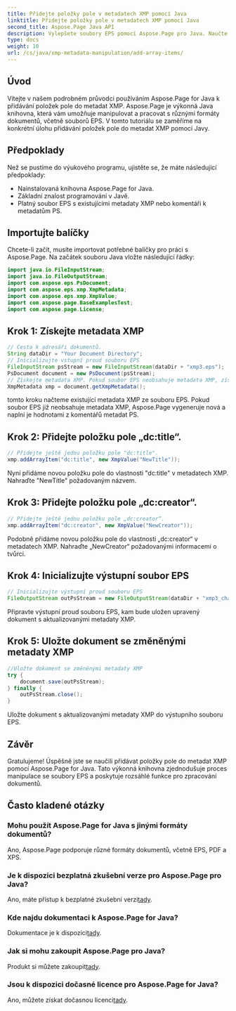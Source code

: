 ```yaml
---
title: Přidejte položky pole v metadatech XMP pomocí Java
linktitle: Přidejte položky pole v metadatech XMP pomocí Java
second_title: Aspose.Page Java API
description: Vylepšete soubory EPS pomocí Aspose.Page pro Java. Naučte se snadno přidávat položky pole do metadat XMP. Nyní postupujte podle našeho podrobného průvodce!
type: docs
weight: 10
url: /cs/java/xmp-metadata-manipulation/add-array-items/
---
```

## Úvod
Vítejte v našem podrobném průvodci používáním Aspose.Page for Java k přidávání položek pole do metadat XMP. Aspose.Page je výkonná Java knihovna, která vám umožňuje manipulovat a pracovat s různými formáty dokumentů, včetně souborů EPS. V tomto tutoriálu se zaměříme na konkrétní úlohu přidávání položek pole do metadat XMP pomocí Javy.
## Předpoklady
Než se pustíme do výukového programu, ujistěte se, že máte následující předpoklady:
- Nainstalovaná knihovna Aspose.Page for Java.
- Základní znalost programování v Javě.
- Platný soubor EPS s existujícími metadaty XMP nebo komentáři k metadatům PS.
## Importujte balíčky
Chcete-li začít, musíte importovat potřebné balíčky pro práci s Aspose.Page. Na začátek souboru Java vložte následující řádky:
```java
import java.io.FileInputStream;
import java.io.FileOutputStream;
import com.aspose.eps.PsDocument;
import com.aspose.eps.xmp.XmpMetadata;
import com.aspose.eps.xmp.XmpValue;
import com.aspose.page.BaseExamplesTest;
import com.aspose.page.License;
```
## Krok 1: Získejte metadata XMP
```java
// Cesta k adresáři dokumentů.
String dataDir = "Your Document Directory";
// Inicializujte vstupní proud souboru EPS
FileInputStream psStream = new FileInputStream(dataDir + "xmp3.eps");
PsDocument document = new PsDocument(psStream);
// Získejte metadata XMP. Pokud soubor EPS neobsahuje metadata XMP, získáme nový soubor vyplněný hodnotami z komentářů metadat PS (%%Creator, %%CreateDate, %%Title atd.)
XmpMetadata xmp = document.getXmpMetadata();
```
tomto kroku načteme existující metadata XMP ze souboru EPS. Pokud soubor EPS již neobsahuje metadata XMP, Aspose.Page vygeneruje nová a naplní je hodnotami z komentářů metadat PS.
## Krok 2: Přidejte položku pole „dc:title“.
```java
// Přidejte ještě jednu položku pole "dc:title".
xmp.addArrayItem("dc:title", new XmpValue("NewTitle"));
```
Nyní přidáme novou položku pole do vlastnosti "dc:title" v metadatech XMP. Nahraďte "NewTitle" požadovaným názvem.
## Krok 3: Přidejte položku pole „dc:creator“.
```java
// Přidejte ještě jednu položku pole „dc:creator“.
xmp.addArrayItem("dc:creator", new XmpValue("NewCreator"));
```
Podobně přidáme novou položku pole do vlastnosti „dc:creator“ v metadatech XMP. Nahraďte „NewCreator“ požadovanými informacemi o tvůrci.
## Krok 4: Inicializujte výstupní soubor EPS
```java
// Inicializujte výstupní proud souboru EPS
FileOutputStream outPsStream = new FileOutputStream(dataDir + "xmp3_changed.eps");
```
Připravte výstupní proud souboru EPS, kam bude uložen upravený dokument s aktualizovanými metadaty XMP.
## Krok 5: Uložte dokument se změněnými metadaty XMP
```java
//Uložte dokument se změněnými metadaty XMP
try {			
    document.save(outPsStream);
} finally {
    outPsStream.close();
}
```
Uložte dokument s aktualizovanými metadaty XMP do výstupního souboru EPS.
## Závěr
Gratulujeme! Úspěšně jste se naučili přidávat položky pole do metadat XMP pomocí Aspose.Page for Java. Tato výkonná knihovna zjednodušuje proces manipulace se soubory EPS a poskytuje rozsáhlé funkce pro zpracování dokumentů.
## Často kladené otázky

### Mohu použít Aspose.Page for Java s jinými formáty dokumentů?
Ano, Aspose.Page podporuje různé formáty dokumentů, včetně EPS, PDF a XPS.
### Je k dispozici bezplatná zkušební verze pro Aspose.Page pro Java?
 Ano, máte přístup k bezplatné zkušební verzi[tady](https://releases.aspose.com/).
### Kde najdu dokumentaci k Aspose.Page for Java?
 Dokumentace je k dispozici[tady](https://reference.aspose.com/page/java/).
### Jak si mohu zakoupit Aspose.Page pro Java?
 Produkt si můžete zakoupit[tady](https://purchase.aspose.com/buy).
### Jsou k dispozici dočasné licence pro Aspose.Page for Java?
 Ano, můžete získat dočasnou licenci[tady](https://purchase.aspose.com/temporary-license/).